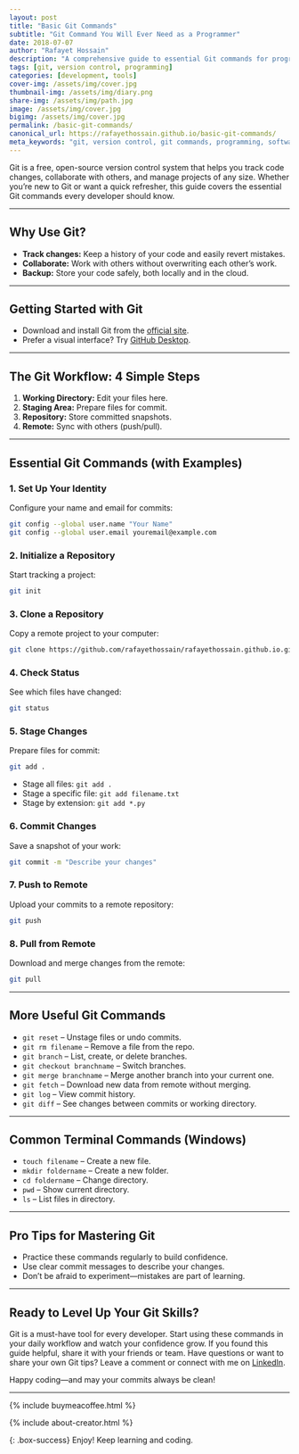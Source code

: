 ```yaml
---
layout: post
title: "Basic Git Commands"
subtitle: "Git Command You Will Ever Need as a Programmer"
date: 2018-07-07
author: "Rafayet Hossain"
description: "A comprehensive guide to essential Git commands for programmers, covering setup, usage, and best practices for version control."
tags: [git, version control, programming]
categories: [development, tools]
cover-img: /assets/img/cover.jpg
thumbnail-img: /assets/img/diary.png
share-img: /assets/img/path.jpg
image: /assets/img/cover.jpg
bigimg: /assets/img/cover.jpg
permalink: /basic-git-commands/
canonical_url: https://rafayethossain.github.io/basic-git-commands/
meta_keywords: "git, version control, git commands, programming, software development"
---
```


Git is a free, open-source version control system that helps you track code changes, collaborate with others, and manage projects of any size. Whether you’re new to Git or want a quick refresher, this guide covers the essential Git commands every developer should know.

---

## Why Use Git?
- **Track changes:** Keep a history of your code and easily revert mistakes.
- **Collaborate:** Work with others without overwriting each other’s work.
- **Backup:** Store your code safely, both locally and in the cloud.

---

## Getting Started with Git
- Download and install Git from the [official site](https://git-scm.com/downloads).
- Prefer a visual interface? Try [GitHub Desktop](https://desktop.github.com/).

---

## The Git Workflow: 4 Simple Steps
1. **Working Directory:** Edit your files here.
2. **Staging Area:** Prepare files for commit.
3. **Repository:** Store committed snapshots.
4. **Remote:** Sync with others (push/pull).

---

## Essential Git Commands (with Examples)

### 1. Set Up Your Identity
Configure your name and email for commits:
```bash
git config --global user.name "Your Name"
git config --global user.email youremail@example.com
```

### 2. Initialize a Repository
Start tracking a project:
```bash
git init
```

### 3. Clone a Repository
Copy a remote project to your computer:
```bash
git clone https://github.com/rafayethossain/rafayethossain.github.io.git
```

### 4. Check Status
See which files have changed:
```bash
git status
```

### 5. Stage Changes
Prepare files for commit:
```bash
git add .
```
- Stage all files: `git add .`
- Stage a specific file: `git add filename.txt`
- Stage by extension: `git add *.py`

### 6. Commit Changes
Save a snapshot of your work:
```bash
git commit -m "Describe your changes"
```

### 7. Push to Remote
Upload your commits to a remote repository:
```bash
git push
```

### 8. Pull from Remote
Download and merge changes from the remote:
```bash
git pull
```

---

## More Useful Git Commands
- `git reset` – Unstage files or undo commits.
- `git rm filename` – Remove a file from the repo.
- `git branch` – List, create, or delete branches.
- `git checkout branchname` – Switch branches.
- `git merge branchname` – Merge another branch into your current one.
- `git fetch` – Download new data from remote without merging.
- `git log` – View commit history.
- `git diff` – See changes between commits or working directory.

---

## Common Terminal Commands (Windows)
- `touch filename` – Create a new file.
- `mkdir foldername` – Create a new folder.
- `cd foldername` – Change directory.
- `pwd` – Show current directory.
- `ls` – List files in directory.

---

## Pro Tips for Mastering Git
- Practice these commands regularly to build confidence.
- Use clear commit messages to describe your changes.
- Don’t be afraid to experiment—mistakes are part of learning.

---

## Ready to Level Up Your Git Skills?
Git is a must-have tool for every developer. Start using these commands in your daily workflow and watch your confidence grow. If you found this guide helpful, share it with your friends or team. Have questions or want to share your own Git tips? Leave a comment or connect with me on [LinkedIn](https://www.linkedin.com/in/rafayethossain/).

Happy coding—and may your commits always be clean!

---

{% include buymeacoffee.html %}

{% include about-creator.html %}

{: .box-success}
Enjoy! Keep learning and coding.
